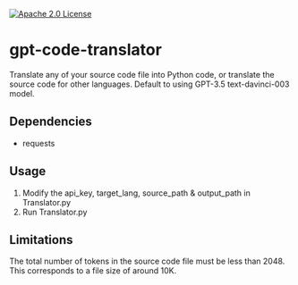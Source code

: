 [![Apache 2.0 License](https://img.shields.io/badge/license-Apache-blue.svg?style=flat)](LICENSE.md)

# gpt-code-translator
Translate any of your source code file into Python code, or translate the source code for other languages. Default to using GPT-3.5 text-davinci-003 model.

Dependencies
------------
- requests

Usage
-----
1. Modify the api_key, target_lang, source_path & output_path in Translator.py
2. Run Translator.py

Limitations
-----------
The total number of tokens in the source code file must be less than 2048. This corresponds to a file size of around 10K.
